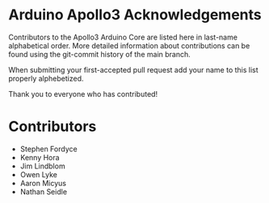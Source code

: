 Arduino Apollo3 Acknowledgements
================================
Contributors to the Apollo3 Arduino Core are listed here in last-name alphabetical order. More detailed information about contributions can be found using the git-commit history of the main branch.

When submitting your first-accepted pull request add your name to this list properly alphebetized. 

Thank you to everyone who has contributed!

Contributors
============
* Stephen Fordyce
* Kenny Hora
* Jim Lindblom
* Owen Lyke
* Aaron Micyus
* Nathan Seidle